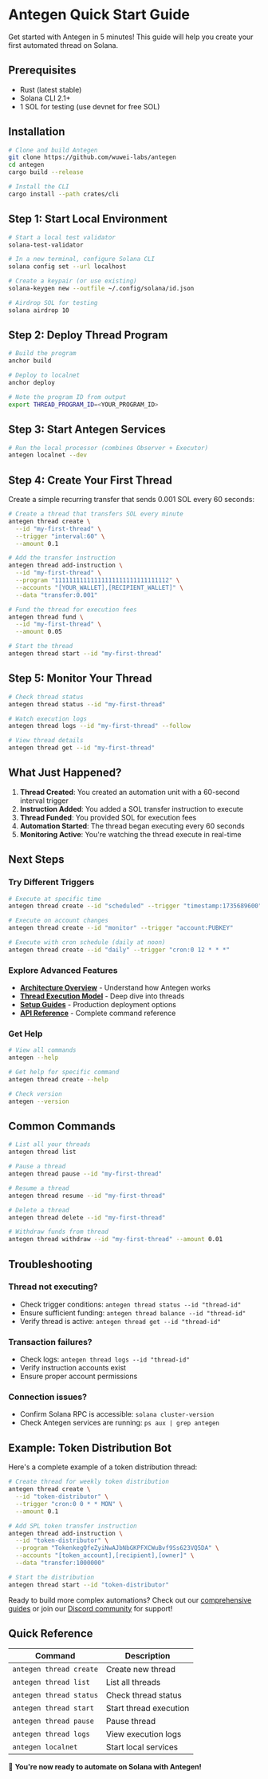 # Antegen Quick Start Guide

Get started with Antegen in 5 minutes! This guide will help you create your first automated thread on Solana.

## Prerequisites

- Rust (latest stable)
- Solana CLI 2.1+
- 1 SOL for testing (use devnet for free SOL)

## Installation

```bash
# Clone and build Antegen
git clone https://github.com/wuwei-labs/antegen
cd antegen
cargo build --release

# Install the CLI
cargo install --path crates/cli
```

## Step 1: Start Local Environment

```bash
# Start a local test validator
solana-test-validator

# In a new terminal, configure Solana CLI
solana config set --url localhost

# Create a keypair (or use existing)
solana-keygen new --outfile ~/.config/solana/id.json

# Airdrop SOL for testing
solana airdrop 10
```

## Step 2: Deploy Thread Program

```bash
# Build the program
anchor build

# Deploy to localnet
anchor deploy

# Note the program ID from output
export THREAD_PROGRAM_ID=<YOUR_PROGRAM_ID>
```

## Step 3: Start Antegen Services

```bash
# Run the local processor (combines Observer + Executor)
antegen localnet --dev
```

## Step 4: Create Your First Thread

Create a simple recurring transfer that sends 0.001 SOL every 60 seconds:

```bash
# Create a thread that transfers SOL every minute
antegen thread create \
  --id "my-first-thread" \
  --trigger "interval:60" \
  --amount 0.1

# Add the transfer instruction
antegen thread add-instruction \
  --id "my-first-thread" \
  --program "11111111111111111111111111111112" \
  --accounts "[YOUR_WALLET],[RECIPIENT_WALLET]" \
  --data "transfer:0.001"

# Fund the thread for execution fees
antegen thread fund \
  --id "my-first-thread" \
  --amount 0.05

# Start the thread
antegen thread start --id "my-first-thread"
```

## Step 5: Monitor Your Thread

```bash
# Check thread status
antegen thread status --id "my-first-thread"

# Watch execution logs
antegen thread logs --id "my-first-thread" --follow

# View thread details
antegen thread get --id "my-first-thread"
```

## What Just Happened?

1. **Thread Created**: You created an automation unit with a 60-second interval trigger
2. **Instruction Added**: You added a SOL transfer instruction to execute
3. **Thread Funded**: You provided SOL for execution fees
4. **Automation Started**: The thread began executing every 60 seconds
5. **Monitoring Active**: You're watching the thread execute in real-time

## Next Steps

### Try Different Triggers

```bash
# Execute at specific time
antegen thread create --id "scheduled" --trigger "timestamp:1735689600"

# Execute on account changes
antegen thread create --id "monitor" --trigger "account:PUBKEY"

# Execute with cron schedule (daily at noon)
antegen thread create --id "daily" --trigger "cron:0 12 * * *"
```

### Explore Advanced Features

- **[Architecture Overview](architecture/overview.md)** - Understand how Antegen works
- **[Thread Execution Model](architecture/thread-execution-model.md)** - Deep dive into threads
- **[Setup Guides](guides/setup/)** - Production deployment options
- **[API Reference](api/)** - Complete command reference

### Get Help

```bash
# View all commands
antegen --help

# Get help for specific command
antegen thread create --help

# Check version
antegen --version
```

## Common Commands

```bash
# List all your threads
antegen thread list

# Pause a thread
antegen thread pause --id "my-first-thread"

# Resume a thread
antegen thread resume --id "my-first-thread"

# Delete a thread
antegen thread delete --id "my-first-thread"

# Withdraw funds from thread
antegen thread withdraw --id "my-first-thread" --amount 0.01
```

## Troubleshooting

### Thread not executing?
- Check trigger conditions: `antegen thread status --id "thread-id"`
- Ensure sufficient funding: `antegen thread balance --id "thread-id"`
- Verify thread is active: `antegen thread get --id "thread-id"`

### Transaction failures?
- Check logs: `antegen thread logs --id "thread-id"`
- Verify instruction accounts exist
- Ensure proper account permissions

### Connection issues?
- Confirm Solana RPC is accessible: `solana cluster-version`
- Check Antegen services are running: `ps aux | grep antegen`

## Example: Token Distribution Bot

Here's a complete example of a token distribution thread:

```bash
# Create thread for weekly token distribution
antegen thread create \
  --id "token-distributor" \
  --trigger "cron:0 0 * * MON" \
  --amount 0.1

# Add SPL token transfer instruction
antegen thread add-instruction \
  --id "token-distributor" \
  --program "TokenkegQfeZyiNwAJbNbGKPFXCWuBvf9Ss623VQ5DA" \
  --accounts "[token_account],[recipient],[owner]" \
  --data "transfer:1000000"

# Start the distribution
antegen thread start --id "token-distributor"
```

Ready to build more complex automations? Check out our [comprehensive guides](guides/) or join our [Discord community](https://discord.gg/antegen) for support!

## Quick Reference

| Command | Description |
|---------|-------------|
| `antegen thread create` | Create new thread |
| `antegen thread list` | List all threads |
| `antegen thread status` | Check thread status |
| `antegen thread start` | Start thread execution |
| `antegen thread pause` | Pause thread |
| `antegen thread logs` | View execution logs |
| `antegen localnet` | Start local services |

🚀 **You're now ready to automate on Solana with Antegen!**